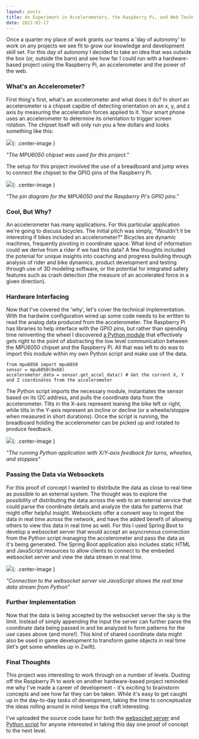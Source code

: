 ```yaml
---
layout: posts
title: An Experiment in Accelerometers, the Raspberry Pi, and Web Technology
date: 2021-02-17
---
```


Once a quarter my place of work grants our teams a 'day of autonomy' to work on any projects we see fit to grow our knowledge and development skill set. For this day of autonomy I decided to take an idea that was outside the box (or, outside the barn) and see how far I could run with a hardware-based project using the Raspberry Pi, an accelerometer and the power of the web.

### What's an Accelerometer?
First thing's first, what's an accelerometer and what does it do? In short an accelerometer is a chipset capible of detecting orientation on an x, y, and z axis by measuring the acceleration forces applied to it. Your smart phone uses an accelerometer to determine its orientation to trigger screen rotation. The chipset itself will only run you a few dollars and looks something like this:

![](https://chadramsey.github.io/assets/images/2021/mpu6050.jpg){: .center-image }

*"The MPU6050 chipset was used for this project."*

The setup for this project involved the use of a breadboard and jump wires to connect the chipset to the GPIO pins of the Raspberry Pi.

![](https://chadramsey.github.io/assets/images/2021/mpu6050-interface.png){: .center-image }

*"The pin diagram for the MPU6050 and the Raspberry Pi's GPIO pins."*

### Cool, But Why?
An accelerometer has many applications. For this particular application we're going to discuss bicycles. The initial pitch was simply, "Wouldn't it be interesting if bikes included an accelerometer?" Bicycles are dynamic machines, frequently pivoting in coordinate space. What kind of information could we derive from a rider if we had this data? A few thoughts included the potenial for unique insights into coaching and progress building through analysis of rider and bike dynamics, product development and testing through use of 3D modeling software, or the potential for integrated safety features such as crash detection (the measure of an accelerated force in a given direction).

### Hardware Interfacing
Now that I've covered the 'why', let's cover the technical implementation. With the hardwire configuration wired up some code needs to be written to read the analog data produced from the accelerometer. The Raspberry Pi has libraries to help interface with the GPIO pins, but rather than spending time reinventing the wheel I discovered [a Python module](https://github.com/m-rtijn/mpu6050) that effectively gets right to the point of abstracting the low level communication between the MPU6050 chipset and the Raspberry Pi. All that was left to do was to import this module within my own Python script and make use of the data.

```
from mpu6050 import mpu6050
sensor = mpu6050(0x68)
accelerometer_data = sensor.get_accel_data() # Get the current X, Y and Z coordinates from the accelerometer
```

The Python script imports the necessary module, instantiates the sensor based on its I2C address, and pulls the coordinate data from the accelerometer. Tilts in the X-axis represent leaning the bike left or right, while tilts in the Y-axis represent an incline or decline (or a wheelie/stoppie when measured in short durations). Once the script is running, the breadboard holding the accelerometer can be picked up and rotated to produce feedback.

![](https://chadramsey.github.io/assets/images/2021/python-accel.gif){: .center-image }

*"The running Python application with X/Y-axis feedback for turns, wheelies, and stoppies"*

### Passing the Data via Websockets
For this proof of concept I wanted to distribute the data as close to real time as possible to an external system. The thought was to explore the possibility of distributing the data across the web to an external service that could parse the coordinate details and analyze the data for patterns that might offer helpful insight. Websockets offer a convent way to ingest the data in real time across the network, and have the added benefit of allowing others to view this data in real time as well. For this I used Spring Boot to develop a websocket server that would accept an asyncronous connection from the Python script managing the accelerometer and pass the data as it's being generated. The Spring Boot application also includes static HTML and JavaScript resources to allow clients to connect to the embeded websocket server and view the data stream in real time.

![](https://chadramsey.github.io/assets/images/2021/demo.gif){: .center-image }

*"Connection to the websocket server via JavaScript shows the real time data stream from Python"*

### Further Implementation
Now that the data is being accepted by the websocket server the sky is the limit. Instead of simply appending the input the server can further parse the coordinate data being passed in and be analyzed to form patterns for the use cases above (and more!). This kind of shared coordinate data might also be used in game development to transform game objects in real time (let's get some wheelies up in Zwift).

### Final Thoughts
This project was interesting to work through on a number of levels. Dusting off the Raspberry Pi to work on another hardware-based project reminded me why I've made a career of development - it's exciting to brainstorm concepts and see how far they can be taken. While it's easy to get caught up in the day-to-day tasks of development, taking the time to conceptualize the ideas rolling around in mind keeps the craft interesting.

I've uploaded the source code base for both the [websocket server](https://github.com/chadramsey/websocket-server) and [Python script](https://gist.github.com/chadramsey/e58f14c6e07cc41660b39de30af2f8a0) for anyone interested in taking this day one proof of concept to the next level.